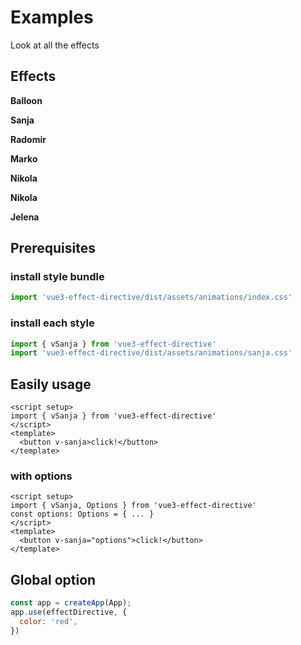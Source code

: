 <script setup>
import ExampleButton from './.vitepress/components/ExampleButton.vue'
import { vBalloon, vSanja, vRadomir, vMarko, vNikola, vIlinka, vJelena } from '../src/index'
</script>
<style>
  *, ::before, ::after {
    animation-duration: 1s !important;
  }
</style>

# Examples
Look at all the effects
## Effects

**Balloon**
<ExampleButton v-balloon />

**Sanja**
<ExampleButton v-sanja />

**Radomir**
<ExampleButton v-radomir />

**Marko**
<ExampleButton v-marko />

**Nikola**
<ExampleButton v-nikola />

**Nikola**
<ExampleButton v-ilinka />

**Jelena**
<ExampleButton v-jelena />


## Prerequisites

### install style bundle
```js
import 'vue3-effect-directive/dist/assets/animations/index.css'
```
### install each style
```js
import { vSanja } from 'vue3-effect-directive'
import 'vue3-effect-directive/dist/assets/animations/sanja.css'
```

## Easily usage
```vue
<script setup>
import { vSanja } from 'vue3-effect-directive'
</script>
<template>
  <button v-sanja>click!</button>
</template>
```

### with options
```vue
<script setup>
import { vSanja, Options } from 'vue3-effect-directive'
const options: Options = { ... }
</script>
<template>
  <button v-sanja="options">click!</button>
</template>
```

## Global option
```js
const app = createApp(App);
app.use(effectDirective, {
  color: 'red',
})
```